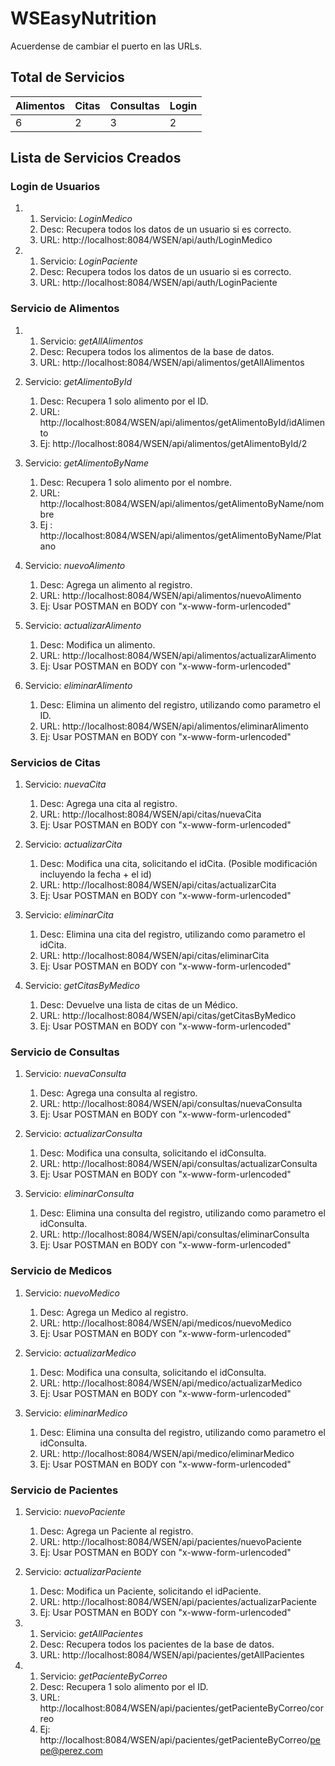 # WSEasyNutrition

Acuerdense de cambiar el puerto en las URLs.

## Total de Servicios
Alimentos | Citas | Consultas | Login |
--------- | ----- | ----------| ----- |
6         |   2   |     3     |   2   |

## Lista de Servicios Creados

### Login de Usuarios
   1. 
      1. Servicio: _LoginMedico_
      2. Desc: Recupera todos los datos de un usuario si es correcto.
      3. URL: http://localhost:8084/WSEN/api/auth/LoginMedico
      
   1. 
      1. Servicio: _LoginPaciente_
      2. Desc: Recupera todos los datos de un usuario si es correcto.
      3. URL: http://localhost:8084/WSEN/api/auth/LoginPaciente

### Servicio de Alimentos
   1. 
      1. Servicio: _getAllAlimentos_
      2. Desc: Recupera todos los alimentos de la base de datos.
      3. URL: http://localhost:8084/WSEN/api/alimentos/getAllAlimentos
      
   2. Servicio: _getAlimentoById_
      1. Desc: Recupera 1 solo alimento por el ID.
      2. URL: http://localhost:8084/WSEN/api/alimentos/getAlimentoById/idAlimento
      3. Ej: http://localhost:8084/WSEN/api/alimentos/getAlimentoById/2

   3. Servicio: _getAlimentoByName_
      1. Desc: Recupera 1 solo alimento por el nombre.
      2. URL: http://localhost:8084/WSEN/api/alimentos/getAlimentoByName/nombre
      3. Ej : http://localhost:8084/WSEN/api/alimentos/getAlimentoByName/Platano

   4. Servicio: _nuevoAlimento_
      1. Desc: Agrega un alimento al registro.
      2. URL: http://localhost:8084/WSEN/api/alimentos/nuevoAlimento
      3. Ej: Usar POSTMAN en BODY con "x-www-form-urlencoded"

   5. Servicio: _actualizarAlimento_
      1. Desc: Modifica un alimento.
      2. URL: http://localhost:8084/WSEN/api/alimentos/actualizarAlimento
      3. Ej: Usar POSTMAN en BODY con "x-www-form-urlencoded"

   6. Servicio: _eliminarAlimento_
      1. Desc: Elimina un alimento del registro, utilizando como parametro el ID.
      2. URL: http://localhost:8084/WSEN/api/alimentos/eliminarAlimento
      3. Ej: Usar POSTMAN en BODY con "x-www-form-urlencoded"
      
### Servicios de Citas
   1. Servicio: _nuevaCita_
      1. Desc: Agrega una cita al registro.
      2. URL: http://localhost:8084/WSEN/api/citas/nuevaCita
      3. Ej: Usar POSTMAN en BODY con "x-www-form-urlencoded"
      
   2. Servicio: _actualizarCita_
      1. Desc: Modifica una cita, solicitando el idCita. (Posible modificación incluyendo la fecha + el id)
      2. URL: http://localhost:8084/WSEN/api/citas/actualizarCita
      3. Ej: Usar POSTMAN en BODY con "x-www-form-urlencoded"

   3. Servicio: _eliminarCita_
      1. Desc: Elimina una cita del registro, utilizando como parametro el idCita.
      2. URL: http://localhost:8084/WSEN/api/citas/eliminarCita
      3. Ej: Usar POSTMAN en BODY con "x-www-form-urlencoded"
      
   4. Servicio: _getCitasByMedico_
      1. Desc: Devuelve una lista de citas de un Médico.
      2. URL: http://localhost:8084/WSEN/api/citas/getCitasByMedico
      3. Ej: Usar POSTMAN en BODY con "x-www-form-urlencoded"
      
### Servicio de Consultas
   1. Servicio: _nuevaConsulta_
      1. Desc: Agrega una consulta al registro.
      2. URL: http://localhost:8084/WSEN/api/consultas/nuevaConsulta
      3. Ej: Usar POSTMAN en BODY con "x-www-form-urlencoded"
   
   2. Servicio: _actualizarConsulta_
      1. Desc: Modifica una consulta, solicitando el idConsulta.
      2. URL: http://localhost:8084/WSEN/api/consultas/actualizarConsulta
      3. Ej: Usar POSTMAN en BODY con "x-www-form-urlencoded"
  
   3. Servicio: _eliminarConsulta_
      1. Desc: Elimina una consulta del registro, utilizando como parametro el idConsulta.
      2. URL: http://localhost:8084/WSEN/api/consultas/eliminarConsulta
      3. Ej: Usar POSTMAN en BODY con "x-www-form-urlencoded"
      
### Servicio de Medicos
   1. Servicio: _nuevoMedico_
      1. Desc: Agrega un Medico al registro.
      2. URL: http://localhost:8084/WSEN/api/medicos/nuevoMedico
      3. Ej: Usar POSTMAN en BODY con "x-www-form-urlencoded"
   
   2. Servicio: _actualizarMedico_
      1. Desc: Modifica una consulta, solicitando el idConsulta.
      2. URL: http://localhost:8084/WSEN/api/medico/actualizarMedico
      3. Ej: Usar POSTMAN en BODY con "x-www-form-urlencoded"
      
   3. Servicio: _eliminarMedico_
      1. Desc: Elimina una consulta del registro, utilizando como parametro el idConsulta.
      2. URL: http://localhost:8084/WSEN/api/medico/eliminarMedico
      3. Ej: Usar POSTMAN en BODY con "x-www-form-urlencoded"

### Servicio de Pacientes
   1. Servicio: _nuevoPaciente_
      1. Desc: Agrega un Paciente al registro.
      2. URL: http://localhost:8084/WSEN/api/pacientes/nuevoPaciente
      3. Ej: Usar POSTMAN en BODY con "x-www-form-urlencoded"

   2. Servicio: _actualizarPaciente_
      1. Desc: Modifica un Paciente, solicitando el idPaciente.
      2. URL: http://localhost:8084/WSEN/api/pacientes/actualizarPaciente
      3. Ej: Usar POSTMAN en BODY con "x-www-form-urlencoded"

   3. 
      1. Servicio: _getAllPacientes_
      2. Desc: Recupera todos los pacientes de la base de datos.
      3. URL: http://localhost:8084/WSEN/api/pacientes/getAllPacientes
      
   4. 
      1. Servicio: _getPacienteByCorreo_
      2. Desc: Recupera 1 solo alimento por el ID.
      3. URL: http://localhost:8084/WSEN/api/pacientes/getPacienteByCorreo/correo
      4. Ej: http://localhost:8084/WSEN/api/pacientes/getPacienteByCorreo/pepe@perez.com


      

